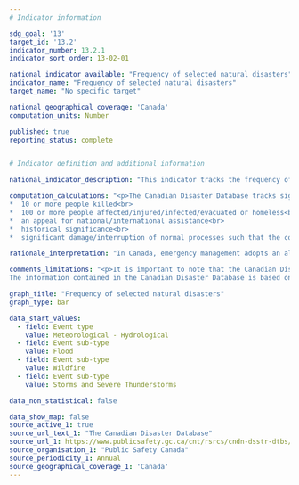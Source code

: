 ```yaml
---
# Indicator information

sdg_goal: '13'
target_id: '13.2'
indicator_number: 13.2.1
indicator_sort_order: 13-02-01

national_indicator_available: "Frequency of selected natural disasters"
indicator_name: "Frequency of selected natural disasters"
target_name: "No specific target"

national_geographical_coverage: 'Canada'
computation_units: Number

published: true
reporting_status: complete


# Indicator definition and additional information

national_indicator_description: "This indicator tracks the frequency of selected natural disasters as defined by the Canadian Disaster Database."

computation_calculations: "<p>The Canadian Disaster Database tracks significant disaster events that conform to the Emergency Management Framework for Canada's definition of a disaster and meet one or more of the following criteria:<br> 
*  10 or more people killed<br> 
*  100 or more people affected/injured/infected/evacuated or homeless<br> 
*  an appeal for national/international assistance<br> 
*  historical significance<br> 
*  significant damage/interruption of normal processes such that the community affected cannot recover on its own. <em>(Public Safety Canada)</em></p>"

rationale_interpretation: "In Canada, emergency management adopts an all-hazards approach to address both natural and human-induced hazards and disasters. These are increasing in both number and frequency across the world, resulting in ever growing human suffering and economic cost. Canada is not immune to these events. Natural and human-induced hazards and disasters have become more prevalent in urban and rural communities. In addition, scientists predict that climate change will continue to increase the frequency and intensity of extreme weather events such as heat waves, heavy rainfalls and related flooding, droughts, forest fires, serious winter storms, hurricanes and tornados; that may increasingly strain emergency management capacities and budgets across Canada. These events can have profoundly negative effects on Canadians.<em>(An Emergency Management Framework for Canada - Third Edition.  Public Safety Canada)</em>"

comments_limitations: "<p>It is important to note that the Canadian Disaster Database may not be suitable for comparative analysis because of differences in jurisdictional responsibilities, the type of data that is available, and how it is collected and used over time.<br>
The information contained in the Canadian Disaster Database is based on information that is sourced from outside parties and may not be accurate and should therefore be interpreted with caution. <em>(Public Safety Canada)</em></p>"

graph_title: "Frequency of selected natural disasters"
graph_type: bar

data_start_values:
  - field: Event type
    value: Meteorological - Hydrological
  - field: Event sub-type
    value: Flood
  - field: Event sub-type
    value: Wildfire
  - field: Event sub-type
    value: Storms and Severe Thunderstorms

data_non_statistical: false

data_show_map: false
source_active_1: true
source_url_text_1: "The Canadian Disaster Database"
source_url_1: https://www.publicsafety.gc.ca/cnt/rsrcs/cndn-dsstr-dtbs/index-en.aspx
source_organisation_1: "Public Safety Canada"
source_periodicity_1: Annual
source_geographical_coverage_1: 'Canada'
---
```

